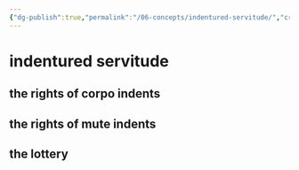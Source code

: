 ```yaml
---
{"dg-publish":true,"permalink":"/06-concepts/indentured-servitude/","created":"2025-02-21T14:10:51.754-06:00","updated":"2025-03-18T13:01:29.352-05:00"}
---
```


# indentured servitude

## the rights of corpo indents

## the rights of mute indents

## the lottery